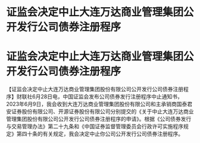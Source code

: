 # 证监会决定中止大连万达商业管理集团公开发行公司债券注册程序

# 证监会决定中止大连万达商业管理集团公开发行公司债券注册程序

【证监会决定中止大连万达商业管理集团股份有限公司公开发行公司债券注册程序】财联社6月28日电，中国证监会发布公司债券发行注册程序中止通知书，2023年6月9日，我会收到大连万达商业管理集团股份有限公司和主承销商国泰君安证券股份有限公司、开源证券股份有限公司分别提交的《关于中止大连万达商业管理集团股份有限公司公开发行公司债券注册程序的申请》。根据《公司债券发行与交易管理办法》第二十九条和《中国证券监督管理委员会行政许可实施程序规定》第四十条的有关规定，我会决定中止你公司公开发行公司债券注册程序。


